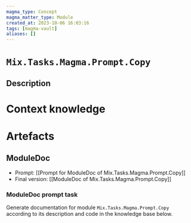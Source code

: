```yaml
---
magma_type: Concept
magma_matter_type: Module
created_at: 2023-10-06 16:03:16
tags: [magma-vault]
aliases: []
---
```

# `Mix.Tasks.Magma.Prompt.Copy`

## Description

<!--
What is a `Mix.Tasks.Magma.Prompt.Copy`?

Your knowledge about the module, i.e. facts, problems and properties etc.
-->


# Context knowledge

<!--
This section should include background knowledge needed for the model to create a proper response, i.e. information it does not know either because of the knowledge cut-off date or unpublished knowledge.

Write it down right here in a subsection or use a transclusion. If applicable, specify source information that the model can use to generate a reference in the response.
-->




# Artefacts

## ModuleDoc

- Prompt: [[Prompt for ModuleDoc of Mix.Tasks.Magma.Prompt.Copy]]
- Final version: [[ModuleDoc of Mix.Tasks.Magma.Prompt.Copy]]

### ModuleDoc prompt task

Generate documentation for module `Mix.Tasks.Magma.Prompt.Copy` according to its description and code in the knowledge base below.
